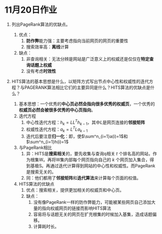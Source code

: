 # 11月20日作业

1. 列出PageRank算法的优缺点。
   1. 优点：
      1. **防作弊**能力强：主要考虑指向当前网页的网页的重要性
      2. 搜索效率高：**离线**计算
   2. 缺点：
      1. 非查询相关：无法分辨是网站是广泛意义上的权威还是仅仅在**特定查询话题上权威**
      2. 没有考虑**时效性**

2. HITS算法的基本思想是什么，以矩阵方式写出节点中心性和权威性的迭代方程？与PAGERANK算法相比它们的主要异同是什么？HITS算法的优缺点是什么？
   1. 基本思想：一个优秀的**中心页必然会指向很多优秀的权威页**，一个优秀的**权威页必然会被很多优秀的中心页指向**。
   2. 迭代方程
      1. 中心性迭代方程：${h_k}={L}{L^T}{h_{k-1}}$，其中$L$是网页连接的**邻接矩阵**
      2. 权威性迭代方程：${a_k}={L^T}{L}{a_{k-1}}$
      3. 迭代后要注意**归一化**：即，使$\sum^n_{i=1}a(i)=1$和$\sum^n_{i=1}h(i)=1$
   3. 与PageRank相比
      1. 异：HITS是**搜索相关**的，要先收集与查询q相关 $t$ 个排名高的网站，作为根集W。再将W集内部每个网页指向自己的 $k$ 个网页加入集合，得到基极S。再通过迭代计算得到网站的中心性和权威性。而PageRank是搜索无关的。
      2. 同：他们都用了**邻接矩阵**和**迭代算法**来计算每个页面的权值。
   4. HITS算法的优缺点
      1. 优点：搜索相关，提供更加相关的权威页和中心页。
      2. 缺点：
         1. 没有像PageRank一样的防作弊能力，可能被某些网页自己添加大量的指向权威网页的链接而影响HITS算法
         2. 容易将与话题无关的网页在扩充根集的时候加入基集，造成话题偏移。
         3. 计算耗时长。
